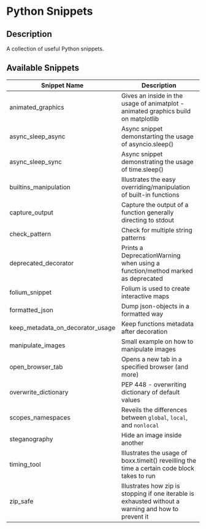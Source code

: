 # Python Snippets #
## Description ##
A collection of useful Python snippets.

## Available Snippets ##
| Snippet Name | Description |
|--------------|-------------|
| animated_graphics | Gives an inside in the usage of animatplot - animated graphics build on matplotlib |
| async_sleep_async | Async snippet demonstarting the usage of asyncio.sleep() |
| async_sleep_sync | Async snippet demonstrating the usage of time.sleep() |
| builtins_manipulation | Illustrates the easy overriding/manipulation of built-in functions |
| capture_output | Capture the output of a function generally directing to stdout |
| check_pattern | Check for multiple string patterns |
| deprecated_decorator | Prints a DeprecationWarning when using a function/method marked as deprecated |
| folium_snippet | Folium is used to create interactive maps |
| formatted_json | Dump json-objects in a formatted way |
| keep_metadata_on_decorator_usage | Keep functions metadata after decoration |
| manipulate_images | Small example on how to manipulate images |
| open_browser_tab | Opens a new tab in a specified browser (and more) |
| overwrite_dictionary | PEP 448 - overwriting dictionary of default values |
| scopes_namespaces | Reveils the differences between `global`, `local`, and `nonlocal` |
| steganography | Hide an image inside another |
| timing_tool | Illustrates the usage of boxx.timeit() reveilling the time a certain code block takes to run |
| zip_safe | Illustrates how zip is stopping if one iterable is exhausted without a warning and how to prevent it |